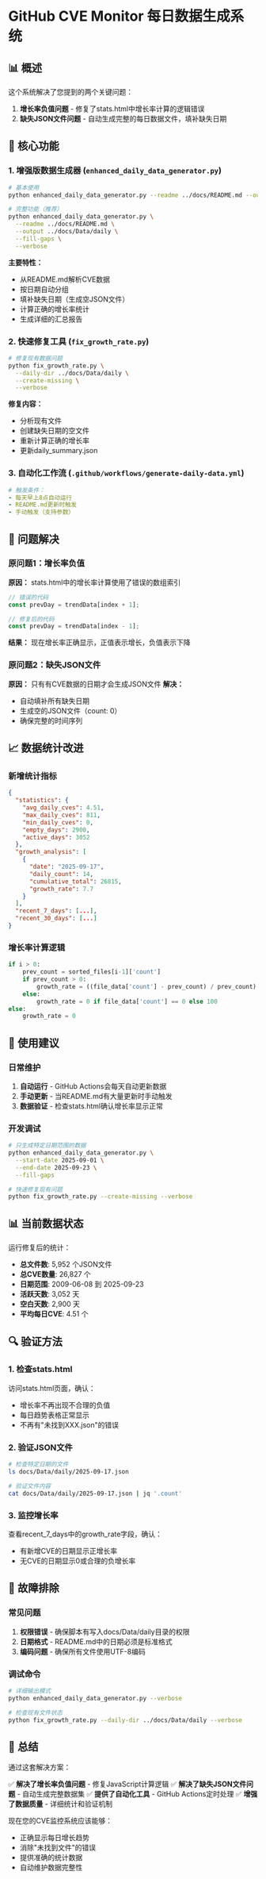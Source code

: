 # GitHub CVE Monitor 每日数据生成系统

## 📊 概述

这个系统解决了您提到的两个关键问题：

1. **增长率负值问题** - 修复了stats.html中增长率计算的逻辑错误
2. **缺失JSON文件问题** - 自动生成完整的每日数据文件，填补缺失日期

## 🚀 核心功能

### 1. 增强版数据生成器 (`enhanced_daily_data_generator.py`)

```bash
# 基本使用
python enhanced_daily_data_generator.py --readme ../docs/README.md --output ../docs/Data/daily

# 完整功能（推荐）
python enhanced_daily_data_generator.py \
  --readme ../docs/README.md \
  --output ../docs/Data/daily \
  --fill-gaps \
  --verbose
```

**主要特性：**
- 从README.md解析CVE数据
- 按日期自动分组
- 填补缺失日期（生成空JSON文件）
- 计算正确的增长率统计
- 生成详细的汇总报告

### 2. 快速修复工具 (`fix_growth_rate.py`)

```bash
# 修复现有数据问题
python fix_growth_rate.py \
  --daily-dir ../docs/Data/daily \
  --create-missing \
  --verbose
```

**修复内容：**
- 分析现有文件
- 创建缺失日期的空文件
- 重新计算正确的增长率
- 更新daily_summary.json

### 3. 自动化工作流 (`.github/workflows/generate-daily-data.yml`)

```yaml
# 触发条件：
- 每天早上8点自动运行
- README.md更新时触发
- 手动触发（支持参数）
```

## 🔧 问题解决

### 原问题1：增长率负值
**原因：** stats.html中的增长率计算使用了错误的数组索引
```javascript
// 错误的代码
const prevDay = trendData[index + 1];

// 修复后的代码  
const prevDay = trendData[index - 1];
```

**结果：** 现在增长率正确显示，正值表示增长，负值表示下降

### 原问题2：缺失JSON文件
**原因：** 只有有CVE数据的日期才会生成JSON文件
**解决：** 
- 自动填补所有缺失日期
- 生成空的JSON文件（count: 0）
- 确保完整的时间序列

## 📈 数据统计改进

### 新增统计指标
```json
{
  "statistics": {
    "avg_daily_cves": 4.51,
    "max_daily_cves": 811,
    "min_daily_cves": 0,
    "empty_days": 2900,
    "active_days": 3052
  },
  "growth_analysis": [
    {
      "date": "2025-09-17",
      "daily_count": 14,
      "cumulative_total": 26815,
      "growth_rate": 7.7
    }
  ],
  "recent_7_days": [...],
  "recent_30_days": [...]
}
```

### 增长率计算逻辑
```python
if i > 0:
    prev_count = sorted_files[i-1]['count']
    if prev_count > 0:
        growth_rate = ((file_data['count'] - prev_count) / prev_count) * 100
    else:
        growth_rate = 0 if file_data['count'] == 0 else 100
else:
    growth_rate = 0
```

## 🎯 使用建议

### 日常维护
1. **自动运行** - GitHub Actions会每天自动更新数据
2. **手动更新** - 当README.md有大量更新时手动触发
3. **数据验证** - 检查stats.html确认增长率显示正常

### 开发调试
```bash
# 只生成特定日期范围的数据
python enhanced_daily_data_generator.py \
  --start-date 2025-09-01 \
  --end-date 2025-09-23 \
  --fill-gaps

# 快速修复现有问题
python fix_growth_rate.py --create-missing --verbose
```

## 📊 当前数据状态

运行修复后的统计：
- **总文件数**: 5,952 个JSON文件
- **总CVE数量**: 26,827 个
- **日期范围**: 2009-06-08 到 2025-09-23
- **活跃天数**: 3,052 天
- **空白天数**: 2,900 天
- **平均每日CVE**: 4.51 个

## 🔍 验证方法

### 1. 检查stats.html
访问stats.html页面，确认：
- 增长率不再出现不合理的负值
- 每日趋势表格正常显示
- 不再有"未找到XXX.json"的错误

### 2. 验证JSON文件
```bash
# 检查特定日期的文件
ls docs/Data/daily/2025-09-17.json

# 验证文件内容
cat docs/Data/daily/2025-09-17.json | jq '.count'
```

### 3. 监控增长率
查看recent_7_days中的growth_rate字段，确认：
- 有新增CVE的日期显示正增长率
- 无CVE的日期显示0或合理的负增长率

## 🚦 故障排除

### 常见问题
1. **权限错误** - 确保脚本有写入docs/Data/daily目录的权限
2. **日期格式** - README.md中的日期必须是标准格式
3. **编码问题** - 确保所有文件使用UTF-8编码

### 调试命令
```bash
# 详细输出模式
python enhanced_daily_data_generator.py --verbose

# 检查现有文件状态
python fix_growth_rate.py --daily-dir ../docs/Data/daily --verbose
```

## 📝 总结

通过这套解决方案：

✅ **解决了增长率负值问题** - 修复JavaScript计算逻辑
✅ **解决了缺失JSON文件问题** - 自动生成完整数据集
✅ **提供了自动化工具** - GitHub Actions定时处理
✅ **增强了数据质量** - 详细统计和验证机制

现在您的CVE监控系统应该能够：
- 正确显示每日增长趋势
- 消除"未找到文件"的错误
- 提供准确的统计数据
- 自动维护数据完整性